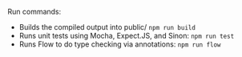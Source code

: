 Run commands:

* Builds the compiled output into public/ `npm run build`
* Runs unit tests using Mocha, Expect.JS, and Sinon: `npm run test`
* Runs Flow to do type checking via annotations: `npm run flow`